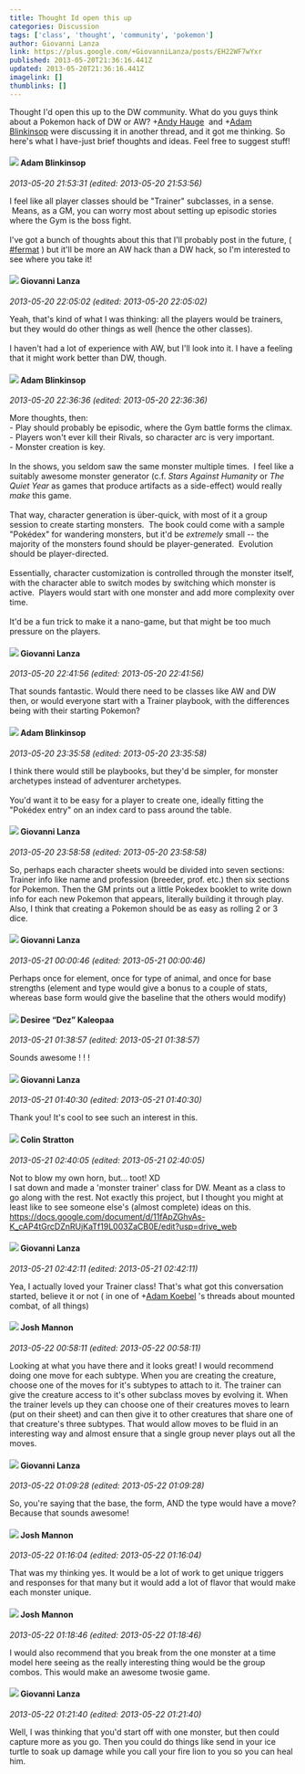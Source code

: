 ```yaml
---
title: Thought Id open this up
categories: Discussion
tags: ['class', 'thought', 'community', 'pokemon']
author: Giovanni Lanza
link: https://plus.google.com/+GiovanniLanza/posts/EH22WF7wYxr
published: 2013-05-20T21:36:16.441Z
updated: 2013-05-20T21:36:16.441Z
imagelink: []
thumblinks: []
---
```


Thought I&#39;d open this up to the DW community. What do you guys think about a Pokemon hack of DW or AW? <span class="proflinkWrapper"><span class="proflinkPrefix">+</span><a class="proflink" href="https://plus.google.com/102653333914811527237" oid="102653333914811527237">Andy Hauge</a></span>  and <span class="proflinkWrapper"><span class="proflinkPrefix">+</span><a class="proflink" href="https://plus.google.com/118034745833600671063" oid="118034745833600671063">Adam Blinkinsop</a></span> were discussing it in another thread, and it got me thinking. So here&#39;s what I have-just brief thoughts and ideas. Feel free to suggest stuff!
<div id='comment z13dzdvzquz0hzfuj221s1xqbpzmepcsp'>
  <h4><img src='{{site.baseurl}}//images/avatars/118034745833600671063_photo.jpg'> Adam Blinkinsop</h4>
      <p><cite>2013-05-20 21:53:31 (edited: 2013-05-20 21:53:56)</cite></p>
        <p>I feel like all player classes should be &quot;Trainer&quot; subclasses, in a sense.  Means, as a GM, you can worry most about setting up episodic stories where the Gym is the boss fight.<br /><br />I&#39;ve got a bunch of thoughts about this that I&#39;ll probably post in the future, ( <a rel="nofollow" class="ot-hashtag" href="https://plus.google.com/s/%23fermat/posts">#fermat</a> ) but it&#39;ll be more an AW hack than a DW hack, so I&#39;m interested to see where you take it!</p>
</div>
        

<div id='comment z13dzdvzquz0hzfuj221s1xqbpzmepcsp'>
  <h4><img src='{{site.baseurl}}//images/avatars/102768177673605279668_photo.jpg'> Giovanni Lanza</h4>
      <p><cite>2013-05-20 22:05:02 (edited: 2013-05-20 22:05:02)</cite></p>
        <p>Yeah, that&#39;s kind of what I was thinking: all the players would be trainers, but they would do other things as well (hence the other classes). <br /><br />I haven&#39;t had a lot of experience with AW, but I&#39;ll look into it. I have a feeling that it might work better than DW, though.</p>
</div>
        

<div id='comment z13dzdvzquz0hzfuj221s1xqbpzmepcsp'>
  <h4><img src='{{site.baseurl}}//images/avatars/118034745833600671063_photo.jpg'> Adam Blinkinsop</h4>
      <p><cite>2013-05-20 22:36:36 (edited: 2013-05-20 22:36:36)</cite></p>
        <p>More thoughts, then:<br />- Play should probably be episodic, where the Gym battle forms the climax.<br />- Players won&#39;t ever kill their Rivals, so character arc is very important.<br />- Monster creation is key.<br /><br />In the shows, you seldom saw the same monster multiple times.  I feel like a suitably awesome monster generator (c.f. <i>Stars Against Humanity</i> or <i>The Quiet Year</i> as games that produce artifacts as a side-effect) would really <i>make</i> this game.<br /><br />That way, character generation is über-quick, with most of it a group session to create starting monsters.  The book could come with a sample &quot;Pokédex&quot; for wandering monsters, but it&#39;d be <i>extremely</i> small -- the majority of the monsters found should be player-generated.  Evolution should be player-directed.<br /><br />Essentially, character customization is controlled through the monster itself, with the character able to switch modes by switching which monster is active.  Players would start with one monster and add more complexity over time.<br /><br />It&#39;d be a fun trick to make it a nano-game, but that might be too much pressure on the players.</p>
</div>
        

<div id='comment z13dzdvzquz0hzfuj221s1xqbpzmepcsp'>
  <h4><img src='{{site.baseurl}}//images/avatars/102768177673605279668_photo.jpg'> Giovanni Lanza</h4>
      <p><cite>2013-05-20 22:41:56 (edited: 2013-05-20 22:41:56)</cite></p>
        <p>That sounds fantastic. Would there need to be classes like AW and DW then, or would everyone start with a Trainer playbook, with the differences being with their starting Pokemon?</p>
</div>
        

<div id='comment z13dzdvzquz0hzfuj221s1xqbpzmepcsp'>
  <h4><img src='{{site.baseurl}}//images/avatars/118034745833600671063_photo.jpg'> Adam Blinkinsop</h4>
      <p><cite>2013-05-20 23:35:58 (edited: 2013-05-20 23:35:58)</cite></p>
        <p>I think there would still be playbooks, but they&#39;d be simpler, for monster archetypes instead of adventurer archetypes.<br /><br />You&#39;d want it to be easy for a player to create one, ideally fitting the &quot;Pokédex entry&quot; on an index card to pass around the table.</p>
</div>
        

<div id='comment z13dzdvzquz0hzfuj221s1xqbpzmepcsp'>
  <h4><img src='{{site.baseurl}}//images/avatars/102768177673605279668_photo.jpg'> Giovanni Lanza</h4>
      <p><cite>2013-05-20 23:58:58 (edited: 2013-05-20 23:58:58)</cite></p>
        <p>So, perhaps each character sheets would be divided into seven sections: Trainer info like name and profession (breeder, prof. etc.) then six sections for Pokemon. Then the GM prints out a little Pokedex booklet to write down info for each new Pokemon that appears, literally building it through play. Also, I think that creating a Pokemon should be as easy as rolling 2 or 3 dice.</p>
</div>
        

<div id='comment z13dzdvzquz0hzfuj221s1xqbpzmepcsp'>
  <h4><img src='{{site.baseurl}}//images/avatars/102768177673605279668_photo.jpg'> Giovanni Lanza</h4>
      <p><cite>2013-05-21 00:00:46 (edited: 2013-05-21 00:00:46)</cite></p>
        <p>Perhaps once for element, once for type of animal, and once for base strengths (element and type would give a bonus to a couple of stats, whereas base form would give the baseline that the others would modify)</p>
</div>
        

<div id='comment z13dzdvzquz0hzfuj221s1xqbpzmepcsp'>
  <h4><img src='{{site.baseurl}}//images/avatars/110670120414544097059_photo.jpg'> Desiree “Dez” Kaleopaa</h4>
      <p><cite>2013-05-21 01:38:57 (edited: 2013-05-21 01:38:57)</cite></p>
        <p>Sounds awesome ! ! !</p>
</div>
        

<div id='comment z13dzdvzquz0hzfuj221s1xqbpzmepcsp'>
  <h4><img src='{{site.baseurl}}//images/avatars/102768177673605279668_photo.jpg'> Giovanni Lanza</h4>
      <p><cite>2013-05-21 01:40:30 (edited: 2013-05-21 01:40:30)</cite></p>
        <p>Thank you! It&#39;s cool to see such an interest in this.</p>
</div>
        

<div id='comment z13dzdvzquz0hzfuj221s1xqbpzmepcsp'>
  <h4><img src='{{site.baseurl}}//images/avatars/109213445774782963429_photo.jpg'> Colin Stratton</h4>
      <p><cite>2013-05-21 02:40:05 (edited: 2013-05-21 02:40:05)</cite></p>
        <p>Not to blow my own horn, but... toot! XD<br />I sat down and made a &#39;monster trainer&#39; class for DW. Meant as a class to go along with the rest. Not exactly this project, but I thought you might at least like to see someone else&#39;s (almost complete) ideas on this.<br /><a href="https://docs.google.com/document/d/11fApZGhvAs-K_cAP4tGrcDZnRUjKaTf19L003ZaCB0E/edit?usp=drive_web" class="ot-anchor">https://docs.google.com/document/d/11fApZGhvAs-K_cAP4tGrcDZnRUjKaTf19L003ZaCB0E/edit?usp=drive_web</a></p>
</div>
        

<div id='comment z13dzdvzquz0hzfuj221s1xqbpzmepcsp'>
  <h4><img src='{{site.baseurl}}//images/avatars/102768177673605279668_photo.jpg'> Giovanni Lanza</h4>
      <p><cite>2013-05-21 02:42:11 (edited: 2013-05-21 02:42:11)</cite></p>
        <p>Yea, I actually loved your Trainer class! That&#39;s what got this conversation started, believe it or not ( in one of <span class="proflinkWrapper"><span class="proflinkPrefix">+</span><a class="proflink" href="https://plus.google.com/112484087750169360510" oid="112484087750169360510">Adam Koebel</a></span> &#39;s threads about mounted combat, of all things)</p>
</div>
        

<div id='comment z13dzdvzquz0hzfuj221s1xqbpzmepcsp'>
  <h4><img src='{{site.baseurl}}//images/avatars/114328860087669678984_photo.jpg'> Josh Mannon</h4>
      <p><cite>2013-05-22 00:58:11 (edited: 2013-05-22 00:58:11)</cite></p>
        <p>Looking at what you have there and it looks great! I would recommend doing one move for each subtype. When you are creating the creature, choose one of the moves for it&#39;s subtypes to attach to it. The trainer can give the creature access to it&#39;s other subclass moves by evolving it. When the trainer levels up they can choose one of their creatures moves to learn (put on their sheet) and can then give it to other creatures that share one of that creature&#39;s three subtypes. That would allow moves to be fluid in an interesting way and almost ensure that a single group never plays out all the moves.</p>
</div>
        

<div id='comment z13dzdvzquz0hzfuj221s1xqbpzmepcsp'>
  <h4><img src='{{site.baseurl}}//images/avatars/102768177673605279668_photo.jpg'> Giovanni Lanza</h4>
      <p><cite>2013-05-22 01:09:28 (edited: 2013-05-22 01:09:28)</cite></p>
        <p>So, you&#39;re saying that the base, the form, AND the type would have a move? Because that sounds awesome!</p>
</div>
        

<div id='comment z13dzdvzquz0hzfuj221s1xqbpzmepcsp'>
  <h4><img src='{{site.baseurl}}//images/avatars/114328860087669678984_photo.jpg'> Josh Mannon</h4>
      <p><cite>2013-05-22 01:16:04 (edited: 2013-05-22 01:16:04)</cite></p>
        <p>That was my thinking yes. It would be a lot of work to get unique triggers and responses for that many but it would add a lot of flavor that would make each monster unique.</p>
</div>
        

<div id='comment z13dzdvzquz0hzfuj221s1xqbpzmepcsp'>
  <h4><img src='{{site.baseurl}}//images/avatars/114328860087669678984_photo.jpg'> Josh Mannon</h4>
      <p><cite>2013-05-22 01:18:46 (edited: 2013-05-22 01:18:46)</cite></p>
        <p>I would also recommend that you break from the one monster at a time model here seeing as the really interesting thing would be the group combos. This would make an awesome twosie game.</p>
</div>
        

<div id='comment z13dzdvzquz0hzfuj221s1xqbpzmepcsp'>
  <h4><img src='{{site.baseurl}}//images/avatars/102768177673605279668_photo.jpg'> Giovanni Lanza</h4>
      <p><cite>2013-05-22 01:21:40 (edited: 2013-05-22 01:21:40)</cite></p>
        <p>Well, I was thinking that you&#39;d start off with one monster, but then could capture more as you go. Then you could do things like send in your ice turtle to soak up damage while you call your fire lion to you so you can heal him.</p>
</div>
        